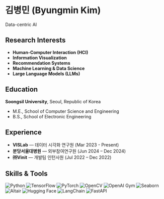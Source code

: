 # 김병민 (Byungmin Kim)
Data-centric AI

## Research Interests
- **Human-Computer Interaction (HCI)**
- **Information Visualization**
- **Recommendation Systems**
- **Machine Learning & Data Science**
- **Large Language Models (LLMs)**

## Education

**Soongsil University**, Seoul, Republic of Korea  
- M.E., School of Computer Science and Engineering  
- B.S., School of Electronic Engineering

## Experience

- **VISLab** — 데이터 시각화 연구원 (Mar 2023 - Present)  
- **분당서울대병원** — 외부참여연구원 (Jun 2024 – Dec 2024)  
- **㈜Vinit** — 개발팀 인턴사원 (Jul 2022 – Dec 2022)  

## Skills & Tools
<div align="left">

![Python](https://img.shields.io/badge/Python-3776AB?style=flat&logo=python&logoColor=white)
![TensorFlow](https://img.shields.io/badge/TensorFlow-FF6F00?style=flat&logo=TensorFlow&logoColor=white)
![PyTorch](https://img.shields.io/badge/PyTorch-EE4C2C?style=flat&logo=pytorch&logoColor=white)
![OpenCV](https://img.shields.io/badge/OpenCV-5C3EE8?style=flat&logo=opencv&logoColor=white)
![OpenAI Gym](https://img.shields.io/badge/OpenAI_Gym-0A0A0A?style=flat&logo=openai&logoColor=white)
![Seaborn](https://img.shields.io/badge/Seaborn-4B8BBE?style=flat)
![Altair](https://img.shields.io/badge/Altair-E34F26?style=flat)
![Hugging Face](https://img.shields.io/badge/HuggingFace-FCC624?style=flat&logo=huggingface&logoColor=black)
![LangChain](https://img.shields.io/badge/LangChain-000000?style=flat&logo=LangChain&logoColor=white)
![FastAPI](https://img.shields.io/badge/FastAPI-009688?style=flat&logo=fastapi&logoColor=white)

</div>
